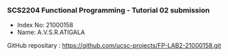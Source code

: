 ### SCS2204 Functional Programming - Tutorial 02 submission

- Index No: 21000158
- Name: A.V.S.R.ATIGALA

GitHub repositary : https://github.com/ucsc-projects/FP-LAB2-21000158.git
